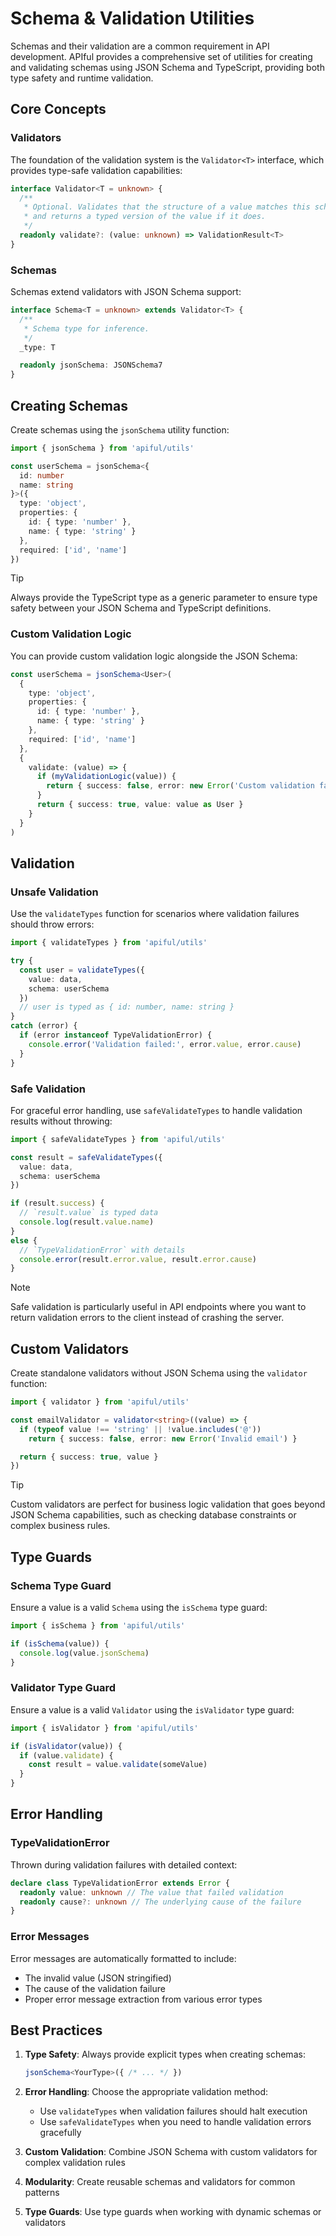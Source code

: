 # Schema & Validation Utilities

Schemas and their validation are a common requirement in API development. APIful provides a comprehensive set of utilities for creating and validating schemas using JSON Schema and TypeScript, providing both type safety and runtime validation.

## Core Concepts

### Validators

The foundation of the validation system is the `Validator<T>` interface, which provides type-safe validation capabilities:

```ts
interface Validator<T = unknown> {
  /**
   * Optional. Validates that the structure of a value matches this schema,
   * and returns a typed version of the value if it does.
   */
  readonly validate?: (value: unknown) => ValidationResult<T>
}
```

### Schemas

Schemas extend validators with JSON Schema support:

```ts
interface Schema<T = unknown> extends Validator<T> {
  /**
   * Schema type for inference.
   */
  _type: T

  readonly jsonSchema: JSONSchema7
}
```

## Creating Schemas

Create schemas using the `jsonSchema` utility function:

```ts
import { jsonSchema } from 'apiful/utils'

const userSchema = jsonSchema<{
  id: number
  name: string
}>({
  type: 'object',
  properties: {
    id: { type: 'number' },
    name: { type: 'string' }
  },
  required: ['id', 'name']
})
```

> [!TIP]
> Always provide the TypeScript type as a generic parameter to ensure type safety between your JSON Schema and TypeScript definitions.

### Custom Validation Logic

You can provide custom validation logic alongside the JSON Schema:

```ts
const userSchema = jsonSchema<User>(
  {
    type: 'object',
    properties: {
      id: { type: 'number' },
      name: { type: 'string' }
    },
    required: ['id', 'name']
  },
  {
    validate: (value) => {
      if (myValidationLogic(value)) {
        return { success: false, error: new Error('Custom validation failed') }
      }
      return { success: true, value: value as User }
    }
  }
)
```

## Validation

### Unsafe Validation

Use the `validateTypes` function for scenarios where validation failures should throw errors:

```ts
import { validateTypes } from 'apiful/utils'

try {
  const user = validateTypes({
    value: data,
    schema: userSchema
  })
  // user is typed as { id: number, name: string }
}
catch (error) {
  if (error instanceof TypeValidationError) {
    console.error('Validation failed:', error.value, error.cause)
  }
}
```

### Safe Validation

For graceful error handling, use `safeValidateTypes` to handle validation results without throwing:

```ts
import { safeValidateTypes } from 'apiful/utils'

const result = safeValidateTypes({
  value: data,
  schema: userSchema
})

if (result.success) {
  // `result.value` is typed data
  console.log(result.value.name)
}
else {
  // `TypeValidationError` with details
  console.error(result.error.value, result.error.cause)
}
```

> [!NOTE]
> Safe validation is particularly useful in API endpoints where you want to return validation errors to the client instead of crashing the server.

## Custom Validators

Create standalone validators without JSON Schema using the `validator` function:

```ts
import { validator } from 'apiful/utils'

const emailValidator = validator<string>((value) => {
  if (typeof value !== 'string' || !value.includes('@'))
    return { success: false, error: new Error('Invalid email') }

  return { success: true, value }
})
```

> [!TIP]
> Custom validators are perfect for business logic validation that goes beyond JSON Schema capabilities, such as checking database constraints or complex business rules.

## Type Guards

### Schema Type Guard

Ensure a value is a valid `Schema` using the `isSchema` type guard:

```ts
import { isSchema } from 'apiful/utils'

if (isSchema(value)) {
  console.log(value.jsonSchema)
}
```

### Validator Type Guard

Ensure a value is a valid `Validator` using the `isValidator` type guard:

```ts
import { isValidator } from 'apiful/utils'

if (isValidator(value)) {
  if (value.validate) {
    const result = value.validate(someValue)
  }
}
```

## Error Handling

### TypeValidationError

Thrown during validation failures with detailed context:

```ts
declare class TypeValidationError extends Error {
  readonly value: unknown // The value that failed validation
  readonly cause?: unknown // The underlying cause of the failure
}
```

### Error Messages

Error messages are automatically formatted to include:

- The invalid value (JSON stringified)
- The cause of the validation failure
- Proper error message extraction from various error types

## Best Practices

1. **Type Safety**: Always provide explicit types when creating schemas:
   ```ts
   jsonSchema<YourType>({ /* ... */ })
   ```

2. **Error Handling**: Choose the appropriate validation method:
   - Use `validateTypes` when validation failures should halt execution
   - Use `safeValidateTypes` when you need to handle validation errors gracefully

3. **Custom Validation**: Combine JSON Schema with custom validators for complex validation rules

4. **Modularity**: Create reusable schemas and validators for common patterns

5. **Type Guards**: Use type guards when working with dynamic schemas or validators
